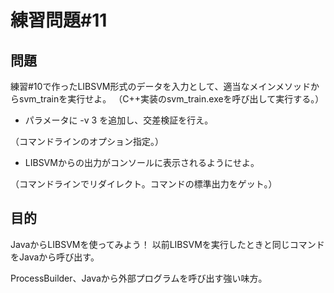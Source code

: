 # 練習問題#11



## 問題

練習#10で作ったLIBSVM形式のデータを入力として、適当なメインメソッドからsvm_trainを実行せよ。
（C++実装のsvm_train.exeを呼び出して実行する。）

- パラメータに -v 3 を追加し、交差検証を行え。

（コマンドラインのオプション指定。）

- LIBSVMからの出力がコンソールに表示されるようにせよ。

（コマンドラインでリダイレクト。コマンドの標準出力をゲット。）


## 目的
JavaからLIBSVMを使ってみよう！
    以前LIBSVMを実行したときと同じコマンドをJavaから呼び出す。
    
ProcessBuilder、Javaから外部プログラムを呼び出す強い味方。